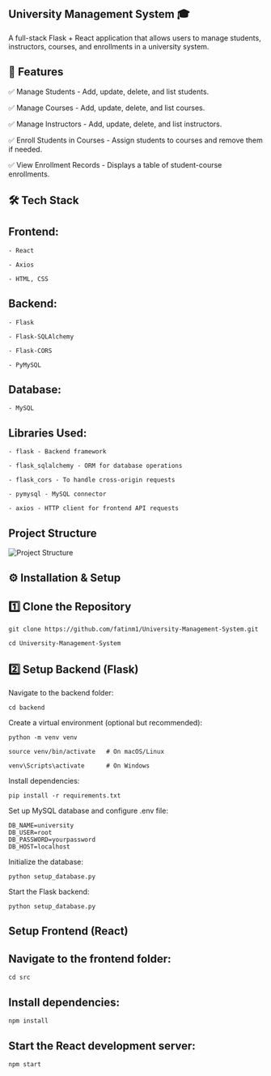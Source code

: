 ## University Management System 🎓

A full-stack Flask + React application that allows users to manage students, instructors, courses, and enrollments in a university system.

## 🚀 Features

✅ Manage Students - Add, update, delete, and list students.

✅ Manage Courses - Add, update, delete, and list courses.

✅ Manage Instructors - Add, update, delete, and list instructors.

✅ Enroll Students in Courses - Assign students to courses and remove them if needed.

✅ View Enrollment Records - Displays a table of student-course enrollments.

## 🛠️ Tech Stack

## Frontend:

    - React

    - Axios

    - HTML, CSS

## Backend:

    - Flask

    - Flask-SQLAlchemy

    - Flask-CORS

    - PyMySQL

## Database:

    - MySQL

## Libraries Used:

    - flask - Backend framework

    - flask_sqlalchemy - ORM for database operations

    - flask_cors - To handle cross-origin requests

    - pymysql - MySQL connector

    - axios - HTTP client for frontend API requests

## Project Structure
![Project Structure](https://github.com/user-attachments/assets/549f0a63-9de4-403c-a7d3-4295f58ba600)

## ⚙️ Installation & Setup
## 1️⃣ Clone the Repository

    git clone https://github.com/fatinm1/University-Management-System.git

    cd University-Management-System

## 2️⃣ Setup Backend (Flask)
Navigate to the backend folder:

    cd backend

Create a virtual environment (optional but recommended):

    python -m venv venv

    source venv/bin/activate   # On macOS/Linux
    
    venv\Scripts\activate      # On Windows

Install dependencies:

    pip install -r requirements.txt

Set up MySQL database and configure .env file:

    DB_NAME=university
    DB_USER=root
    DB_PASSWORD=yourpassword
    DB_HOST=localhost

Initialize the database:

    python setup_database.py

Start the Flask backend:

    python setup_database.py

## Setup Frontend (React)
## Navigate to the frontend folder:

    cd src

## Install dependencies:

    npm install

## Start the React development server:

    npm start